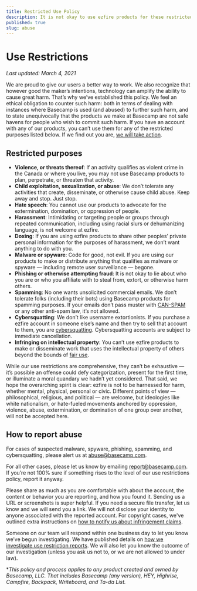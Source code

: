 ```yaml
---
title: Restricted Use Policy
description: It is not okay to use ezfire products for these restricted purposes.
published: true
slug: abuse
---
```


# Use Restrictions

_Last updated: March 4, 2021_

We are proud to give our users a better way to work. We also recognize that however good the maker’s intentions, technology can amplify the ability to cause great harm. That’s why we’ve established this policy. We feel an ethical obligation to counter such harm: both in terms of dealing with instances where Basecamp is used (and abused) to further such harm, and to state unequivocally that the products we make at Basecamp are not safe havens for people who wish to commit such harm. If you have an account with any of our products, you can’t use them for any of the restricted purposes listed below. If we find out you are, [we will take action](how-we-handle/index.md).

## Restricted purposes

- **Violence, or threats thereof**: If an activity qualifies as violent crime in the Canada or where you live, you may not use Basecamp products to plan, perpetrate, or threaten that activity.
- **Child exploitation, sexualization, or abuse**: We don’t tolerate any activities that create, disseminate, or otherwise cause child abuse. Keep away and stop. Just stop.
- **Hate speech**: You cannot use our products to advocate for the extermination, domination, or oppression of people.
- **Harassment**: Intimidating or targeting people or groups through repeated communication, including using racial slurs or dehumanizing language, is not welcome at ezfire.
- **Doxing**: If you are using ezfire products to share other peoples’ private personal information for the purposes of harassment, we don’t want anything to do with you.
- **Malware or spyware**: Code for good, not evil. If you are using our products to make or distribute anything that qualifies as malware or spyware — including remote user surveillance — begone.
- **Phishing or otherwise attempting fraud**: It is not okay to lie about who you are or who you affiliate with to steal from, extort, or otherwise harm others.
- **Spamming**: No one wants unsolicited commercial emails. We don’t tolerate folks (including their bots) using Basecamp products for spamming purposes. If your emails don’t pass muster with [CAN-SPAM](https://www.ftc.gov/tips-advice/business-center/guidance/can-spam-act-compliance-guide-business) or any other anti-spam law, it’s not allowed.
- **Cybersquatting**: We don’t like username extortionists. If you purchase a ezfire account in someone else’s name and then try to sell that account to them, you are [cybersquatting](https://www.law.cornell.edu/uscode/text/15/1125). Cybersquatting accounts are subject to immediate cancellation.
- **Infringing on intellectual property**: You can’t use ezfire products to make or disseminate work that uses the intellectual property of others beyond the bounds of [fair use](https://www.copyright.gov/fair-use/more-info.html).

While our use restrictions are comprehensive, they can’t be exhaustive — it’s possible an offense could defy categorization, present for the first time, or illuminate a moral quandary we hadn’t yet considered. That said, we hope the overarching spirit is clear: ezfire is not to be harnessed for harm, whether mental, physical, personal or civic. Different points of view — philosophical, religious, and political — are welcome, but ideologies like white nationalism, or hate-fueled movements anchored by oppression, violence, abuse, extermination, or domination of one group over another, will not be accepted here.

## How to report abuse

For cases of suspected malware, spyware, phishing, spamming, and cybersquatting, please alert us at [abuse@basecamp.com](mailto:abuse@basecamp.com).

For all other cases, please let us know by emailing [report@basecamp.com](mailto:report@basecamp.com). If you’re not 100% sure if something rises to the level of our use restrictions policy, report it anyway.

Please share as much as you are comfortable with about the account, the content or behavior you are reporting, and how you found it. Sending us a URL or screenshots is super helpful. If you need a secure file transfer, let us know and we will send you a link. We will not disclose your identity to anyone associated with the reported account. For copyright cases, we've outlined extra instructions on [how to notify us about infringement claims](../copyright/index.md).

Someone on our team will respond within one business day to let you know we’ve begun investigating. We have published details on [how we investigate use restriction reports](how-we-handle/index.md). We will also let you know the outcome of our investigation (unless you ask us not to, or we are not allowed to under law).

\*_This policy and process applies to any product created and owned by Basecamp, LLC. That includes Basecamp (any version), HEY, Highrise, Campfire, Backpack, Writeboard, and Ta-da List._
